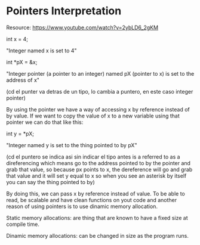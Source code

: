 # Pointers Interpretation 

Resource: https://www.youtube.com/watch?v=2ybLD6_2gKM

int	x = 4;

"Integer named x is set to 4"

int *pX = &x;

"Integer pointer (a pointer to an integer) named pX (pointer to x) is set to the address of x"

(cd el punter va detras de un tipo, lo cambia a puntero, en este caso integer pointer)

By using the pointer we have a way of accessing x by reference instead of by value. If we want to copy the value of x to a new variable using that pointer we can do that like this: 

int y = *pX;

"Integer named y is set to the thing pointed to by pX"

(cd el puntero se indica asi sin indicar el tipo antes is a referred to as a direferencing which means go to the address pointed to by the pointer and grab that value, so because px points to x, the dereference will go and grab that value and it will set y equal to x so when you see an asterisk by itself you can say the thing pointed to by)

By doing this, we can pass x by reference instead of value. To be able to read, be scalable and have clean functions on yout code and another reason of using pointers is to use dinamic memory allocation.

Static memory allocations: are thing that are known to have a fixed size at compile time. 

Dinamic memory allocations: can be changed in size as the program runs. 